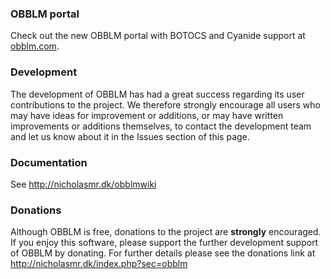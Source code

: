 ### OBBLM portal ###

Check out the new OBBLM portal with BOTOCS and Cyanide support at [obblm.com](http://www.obblm.com).

### Development ###

The development of OBBLM has had a great success regarding its user contributions to the project. We therefore strongly encourage all users who may have ideas for improvement or additions, or may have written improvements or additions themselves, to contact the development team and let us know about it in the Issues section of this page.

### Documentation ###
See http://nicholasmr.dk/obblmwiki

### Donations ###

Although OBBLM is free, donations to the project are **strongly** encouraged. If you enjoy this software, please support the further development support of OBBLM by donating.
For further details please see the donations link at http://nicholasmr.dk/index.php?sec=obblm